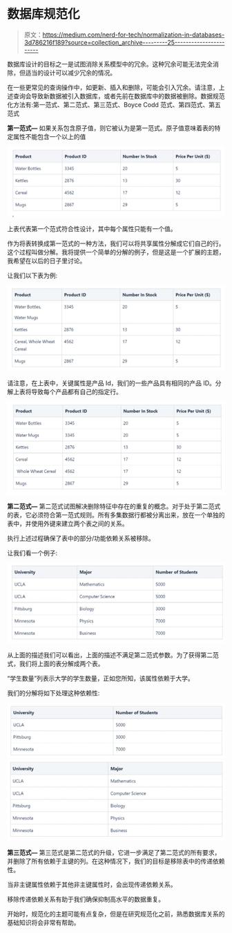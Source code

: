 # 数据库规范化

> 原文：<https://medium.com/nerd-for-tech/normalization-in-databases-3d786216f189?source=collection_archive---------25----------------------->

数据库设计的目标之一是试图消除关系模型中的冗余。这种冗余可能无法完全消除，但适当的设计可以减少冗余的情况。

在一些更常见的查询操作中，如更新、插入和删除，可能会引入冗余。请注意，上述查询会导致新数据被引入数据库，或者先前在数据库中的数据被删除。数据规范化方法有:第一范式、第二范式、第三范式、Boyce Codd 范式、第四范式、第五范式

**第一范式—** 如果关系包含原子值，则它被认为是第一范式。原子值意味着表的特定属性不能包含一个以上的值

![](img/d6b28b9f68f3c8c65895602d77c6e283.png)

上表代表第一个范式符合性设计，其中每个属性只能有一个值。

作为将表转换成第一范式的一种方法，我们可以将共享属性分解成它们自己的行。这个过程叫做分解。我将提供一个简单的分解的例子，但是这是一个扩展的主题，我希望在以后的日子里讨论。

让我们以下表为例:

![](img/422f8be0f4ba0f734a59ce3b32b8bfcc.png)

请注意，在上表中，关键属性是产品 Id，我们的一些产品具有相同的产品 ID。分解上表将导致每个产品都有自己的指定行。

![](img/9eb5c71c35a6f10f447a624d61ed5e8a.png)

**第二范式—** 第二范式试图解决删除特征中存在的重复的概念。对于处于第二范式的表，它必须符合第一范式规则。所有多集数据行都被分离出来，放在一个单独的表中，并使用外键来建立两个表之间的关系。

执行上述过程确保了表中的部分/功能依赖关系被移除。

让我们看一个例子:

![](img/bcc1722c7a301aafd66f7de1e53b7cc7.png)

从上面的描述我们可以看出，上面的描述不满足第二范式参数。为了获得第二范式，我们将上面的表分解成两个表。

“学生数量”列表示大学的学生数量，正如您所知，该属性依赖于大学。

我们的分解将如下处理这种依赖性:

![](img/e993c5c9a1270599c72e57faecc78cee.png)![](img/c0afab186be44ab259b8beaa6b0b20ae.png)

**第三范式—** 第三范式是第二范式的升级，它进一步满足了第二范式的所有要求，并删除了所有依赖于主键的列。在这种情况下，我们的目标是移除表中的传递依赖性。

当非主键属性依赖于其他非主键属性时，会出现传递依赖关系。

移除传递依赖关系有助于我们确保抑制高水平的数据重复。

开始时，规范化的主题可能有点复杂，但是在研究规范化之前，熟悉数据库关系的基础知识将会非常有帮助。